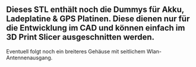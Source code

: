 ## Dieses STL enthält noch die Dummys für Akku, Ladeplatine & GPS Platinen. Diese dienen nur für die Entwicklung im CAD und können einfach im 3D Print Slicer ausgeschnitten werden. 

Eventuell folgt noch ein breiteres Gehäuse mit seitlichem Wlan-Antennenausgang.
